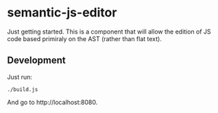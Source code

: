 # semantic-js-editor

Just getting started. This is a component that will allow the edition of JS code based primiraly on the AST (rather than flat text).

## Development

Just run:

    ./build.js

And go to http://localhost:8080.
